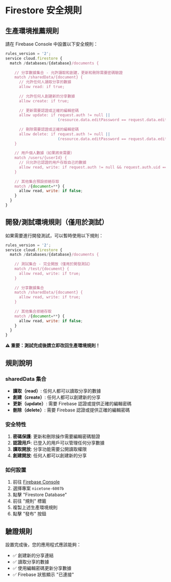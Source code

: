 # Firestore 安全規則

## 生產環境推薦規則

請在 Firebase Console 中設置以下安全規則：

```javascript
rules_version = '2';
service cloud.firestore {
  match /databases/{database}/documents {
    
    // 分享數據集合 - 允許讀取和創建，更新和刪除需要密碼驗證
    match /sharedData/{document} {
      // 允許任何人讀取分享的數據
      allow read: if true;
      
      // 允許任何人創建新的分享數據
      allow create: if true;
      
      // 更新需要認證或正確的編輯密碼
      allow update: if request.auth != null || 
                       (resource.data.editPassword == request.data.editPassword);
      
      // 刪除需要認證或正確的編輯密碼
      allow delete: if request.auth != null || 
                       (resource.data.editPassword == request.data.editPassword);
    }
    
    // 用戶個人數據（如果將來需要）
    match /users/{userId} {
      // 只允許已認證的用戶存取自己的數據
      allow read, write: if request.auth != null && request.auth.uid == userId;
    }
    
    // 其他集合預設拒絕存取
    match /{document=**} {
      allow read, write: if false;
    }
  }
}
```

## 開發/測試環境規則（僅用於測試）

如果需要進行開發測試，可以暫時使用以下規則：

```javascript
rules_version = '2';
service cloud.firestore {
  match /databases/{database}/documents {
    
    // 測試集合 - 完全開放（僅用於開發測試）
    match /test/{document} {
      allow read, write: if true;
    }
    
    // 分享數據集合
    match /sharedData/{document} {
      allow read, write: if true;
    }
    
    // 其他集合拒絕存取
    match /{document=**} {
      allow read, write: if false;
    }
  }
}
```

**⚠️ 重要：測試完成後請立即改回生產環境規則！**

## 規則說明

### sharedData 集合
- **讀取（read）**: 任何人都可以讀取分享的數據
- **創建（create）**: 任何人都可以創建新的分享
- **更新（update）**: 需要 Firebase 認證或提供正確的編輯密碼
- **刪除（delete）**: 需要 Firebase 認證或提供正確的編輯密碼

### 安全特性
1. **密碼保護**: 更新和刪除操作需要編輯密碼驗證
2. **認證用戶**: 已登入的用戶可以管理任何分享數據
3. **讀取開放**: 分享功能需要公開讀取權限
4. **創建開放**: 任何人都可以創建新的分享

### 如何設置
1. 前往 [Firebase Console](https://console.firebase.google.com/)
2. 選擇專案 `nicetone-6007b`
3. 點擊 "Firestore Database"
4. 前往 "規則" 標籤
5. 複製上述生產環境規則
6. 點擊 "發布" 按鈕

## 驗證規則
設置完成後，您的應用程式應該能夠：
- ✅ 創建新的分享連結
- ✅ 讀取分享的數據
- ✅ 使用編輯密碼更新分享數據
- ✅ Firebase 狀態顯示 "已連接" 